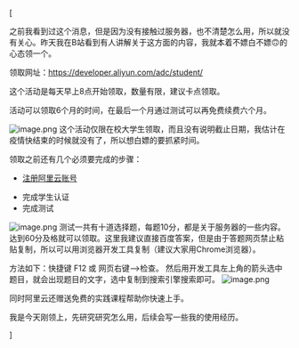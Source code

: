 [<article class="markdown-body">
<p>之前我看到过这个消息，但是因为没有接触过服务器，也不清楚怎么用，所以就没有关心。昨天我在B站看到有人讲解关于这方面的内容，我就本着不嫖白不嫖🙃的心态领一个。</p>
<p>领取网址：<a href="https://developer.aliyun.com/adc/student/">https://developer.aliyun.com/adc/student/</a></p>
<p>这个活动是每天早上8点开始领取，数量有限，建议卡点领取。</p>
<p>活动可以领取6个月的时间，在最后一个月通过测试可以再免费续费六个月。</p>
<p><img alt="image.png" src="https://pic.rmb.bdstatic.com/fa1eaaf25bdecf3c8867c6ae52860df8.png"/>
这个活动仅限在校大学生领取，而且没有说明截止日期，我估计在疫情快结束的时候就没有了，所以想白嫖的要抓紧时间。</p>
<p>领取之前还有几个必须要完成的步骤：</p>
<ul>
<li>
<p><a href="https://account.aliyun.com/register/register.htm?spm=5176.12901015.yrepazatz.1.7373525cfQ7lud&amp;oauth_callback=https%3A%2F%2Fdeveloper.aliyun.com%2Fadc%2Fstudent%2F%3Fspm%3D5176.12901015.0.i12901015.7373525cfQ7lud">注册阿里云账号</a></p>
</li>
<li>完成学生认证</li>
<li>完成测试</li>
</ul>
<p><img alt="image.png" src="https://pic.rmb.bdstatic.com/7208988e3ea7dd214276adf91f62ee50.png"/>
测试一共有十道选择题，每题10分，都是关于服务器的一些内容。达到60分及格就可以领取。这里我建议直接百度答案，但是由于答题网页禁止粘贴复制，所以可以用浏览器开发工具复制（建议大家用Chrome浏览器）。</p>
<p>方法如下：快捷键 F12 或 网页右键——&gt;检查。
然后用开发工具左上角的箭头选中题目，就会出现题目的文字，选中复制到搜索引擎搜索即可。
<img alt="image.png" src="https://pic.rmb.bdstatic.com/433a275cc9bd22e484c85167dd01f6f3.png"/></p>
<p>同时阿里云还赠送免费的实践课程帮助你快速上手。</p>
<p>我是今天刚领上，先研究研究怎么用，后续会写一些我的使用经历。
<img alt="" src="https://lz.sinaimg.cn/orj1080/ebeef3aaly3gcfa9a87wlj20u0140dke.jpg"/></p>
</article>]